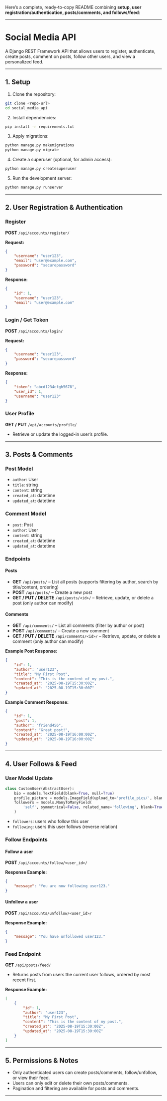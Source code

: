 Here’s a complete, ready-to-copy README combining **setup, user registration/authentication, posts/comments, and follows/feed**:

---

# Social Media API

A Django REST Framework API that allows users to register, authenticate, create posts, comment on posts, follow other users, and view a personalized feed.

---

## 1. Setup

1. Clone the repository:

```bash
git clone <repo-url>
cd social_media_api
```

2. Install dependencies:

```bash
pip install -r requirements.txt
```

3. Apply migrations:

```bash
python manage.py makemigrations
python manage.py migrate
```

4. Create a superuser (optional, for admin access):

```bash
python manage.py createsuperuser
```

5. Run the development server:

```bash
python manage.py runserver
```

---

## 2. User Registration & Authentication

### Register

**POST** `/api/accounts/register/`

**Request:**

```json
{
    "username": "user123",
    "email": "user@example.com",
    "password": "securepassword"
}
```

**Response:**

```json
{
    "id": 1,
    "username": "user123",
    "email": "user@example.com"
}
```

### Login / Get Token

**POST** `/api/accounts/login/`

**Request:**

```json
{
    "username": "user123",
    "password": "securepassword"
}
```

**Response:**

```json
{
    "token": "abcd1234efgh5678",
    "user_id": 1,
    "username": "user123"
}
```

### User Profile

**GET / PUT** `/api/accounts/profile/`

* Retrieve or update the logged-in user’s profile.

---

## 3. Posts & Comments

### Post Model

* `author`: User
* `title`: string
* `content`: string
* `created_at`: datetime
* `updated_at`: datetime

### Comment Model

* `post`: Post
* `author`: User
* `content`: string
* `created_at`: datetime
* `updated_at`: datetime

### Endpoints

#### Posts

* **GET** `/api/posts/` – List all posts (supports filtering by author, search by title/content, ordering)
* **POST** `/api/posts/` – Create a new post
* **GET / PUT / DELETE** `/api/posts/<id>/` – Retrieve, update, or delete a post (only author can modify)

#### Comments

* **GET** `/api/comments/` – List all comments (filter by author or post)
* **POST** `/api/comments/` – Create a new comment
* **GET / PUT / DELETE** `/api/comments/<id>/` – Retrieve, update, or delete a comment (only author can modify)

**Example Post Response:**

```json
{
    "id": 1,
    "author": "user123",
    "title": "My First Post",
    "content": "This is the content of my post.",
    "created_at": "2025-08-19T15:30:00Z",
    "updated_at": "2025-08-19T15:30:00Z"
}
```

**Example Comment Response:**

```json
{
    "id": 1,
    "post": 1,
    "author": "friend456",
    "content": "Great post!",
    "created_at": "2025-08-19T16:00:00Z",
    "updated_at": "2025-08-19T16:00:00Z"
}
```

---

## 4. User Follows & Feed

### User Model Update

```python
class CustomUser(AbstractUser):
    bio = models.TextField(blank=True, null=True)
    profile_picture = models.ImageField(upload_to='profile_pics/', blank=True, null=True)
    followers = models.ManyToManyField(
        'self', symmetrical=False, related_name='following', blank=True
    )
```

* `followers`: users who follow this user
* `following`: users this user follows (reverse relation)

### Follow Endpoints

#### Follow a user

**POST** `/api/accounts/follow/<user_id>/`

**Response Example:**

```json
{
    "message": "You are now following user123."
}
```

#### Unfollow a user

**POST** `/api/accounts/unfollow/<user_id>/`

**Response Example:**

```json
{
    "message": "You have unfollowed user123."
}
```

### Feed Endpoint

**GET** `/api/posts/feed/`

* Returns posts from users the current user follows, ordered by most recent first.

**Response Example:**

```json
[
    {
        "id": 1,
        "author": "user123",
        "title": "My First Post",
        "content": "This is the content of my post.",
        "created_at": "2025-08-19T15:30:00Z",
        "updated_at": "2025-08-19T15:30:00Z"
    }
]
```

---

## 5. Permissions & Notes

* Only authenticated users can create posts/comments, follow/unfollow, or view their feed.
* Users can only edit or delete their own posts/comments.
* Pagination and filtering are available for posts and comments.

---

